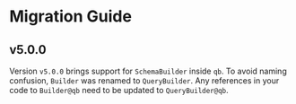 # Migration Guide

## v5.0.0

Version `v5.0.0` brings support for `SchemaBuilder` inside `qb`.  To avoid naming confusion, `Builder` was renamed to `QueryBuilder`.  Any references in your code to `Builder@qb` need to be updated to `QueryBuilder@qb`.

